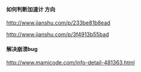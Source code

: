 #### 如何判断加速计 方向

http://www.jianshu.com/p/233be81b8ead

http://www.jianshu.com/p/3f4913b55bad

#### 解决崩溃bug

http://www.mamicode.com/info-detail-481363.html


